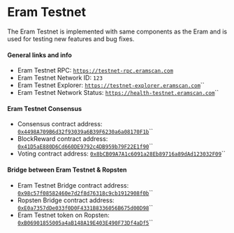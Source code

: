 # Eram Testnet

The Eram Testnet is implemented with same components as the Eram and is used for testing new features and bug fixes.

#### General links and info

* Eram Testnet RPC: [`https://testnet-rpc.eramscan.com`](https://testnet-rpc.eramscan.com)
* Eram Testnet Network ID: `123`
* Eram Testnet Explorer: [`https://testnet-explorer.eramscan.com`](https://testnet-explorer.eramscan.com)\`\`
* Eram Testnet Network Status: [`https://health-testnet.eramscan.com`](https://health-testnet.eramscan.com)\`\`

#### Eram Testnet Consensus

* Consensus contract address: [`0x4498A709B6d32f93039a6B39F6230a6a08170F1b`](https://testnet-explorer.eramscan.com/address/0x4498A709B6d32f93039a6B39F6230a6a08170F1b)\`\`
* BlockReward contract address: [`0x41D5aE880D6Cd660DE9792c4DB959b79F22E1f90`](https://testnet-explorer.eramscan.com/address/0x41D5aE880D6Cd660DE9792c4DB959b79F22E1f90)\`\`
* Voting contract address: [`0x8bCB09A7A1c6091a28Eb89716a89dAd123032F09`](https://testnet-explorer.eramscan.com/address/0x8bCB09A7A1c6091a28Eb89716a89dAd123032F09)\`\`

#### Bridge between Eram Testnet & Ropsten

* Eram Testnet Bridge contract address: [`0x98c57f08582460e7d2f8d76318c9cb1912908f0b`](https://testnet-explorer.eramscan.com/address/0x98c57f08582460e7d2f8d76318c9cb1912908f0b)\`\`
* Ropsten Bridge contract address: [`0xE0a7357dDe033f0D0F4331B8336056B675d00D98`](https://ropsten.etherscan.io/address/0xe0a7357dde033f0d0f4331b8336056b675d00d98)\`\`
* Eram Testnet token on Ropsten: [`0xB06901855005a4aB148A19E403E490F73Df4aDf5`](https://ropsten.etherscan.io/token/0xb06901855005a4ab148a19e403e490f73df4adf5)\`\`

